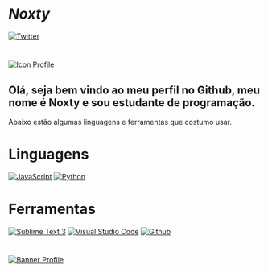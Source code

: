 # ***Noxty***

   [![Twitter](https://img.icons8.com/fluent-systems-regular/50/000000/twitter.png)](https://twitter.com/blxcknoxty)

#

[![Icon Profile](https://i.pinimg.com/474x/a8/e3/9b/a8e39b287c7cd7af410dc230c36c226f.jpg)]()

## Olá, seja bem vindo ao meu perfil no Github, meu nome é Noxty e sou estudante de programação.

Abaixo estão algumas linguagens e ferramentas que costumo usar.

# Linguagens

[![JavaScript](https://img.icons8.com/ios/50/000000/javascript.png)]()
[![Python](https://img.icons8.com/ios/50/000000/python.png)]()

# Ferramentas

[![Sublime Text 3](https://img.icons8.com/ios/50/000000/sublime-text.png)]()
[![Visual Studio Code](https://img.icons8.com/ios/50/000000/visual-studio-logo.png)]()
[![Github](https://img.icons8.com/ios/50/000000/github.png)]()

#

[![Banner Profile](https://data.whicdn.com/images/332959603/original.jpg)]()
